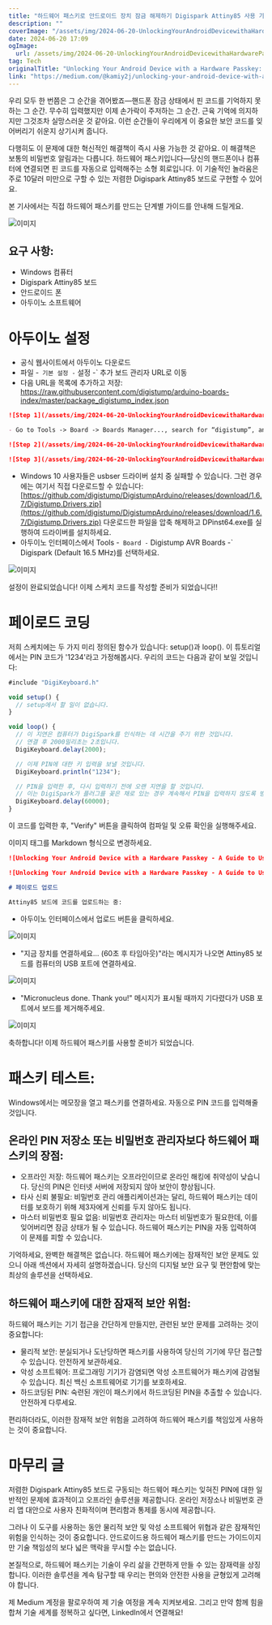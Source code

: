 ```yaml
---
title: "하드웨어 패스키로 안드로이드 장치 잠금 해제하기 Digispark Attiny85 사용 가이드"
description: ""
coverImage: "/assets/img/2024-06-20-UnlockingYourAndroidDevicewithaHardwarePasskeyAGuidetoUsingDigisparkAttiny85_0.png"
date: 2024-06-20 17:09
ogImage: 
  url: /assets/img/2024-06-20-UnlockingYourAndroidDevicewithaHardwarePasskeyAGuidetoUsingDigisparkAttiny85_0.png
tag: Tech
originalTitle: "Unlocking Your Android Device with a Hardware Passkey: A Guide to Using Digispark Attiny85"
link: "https://medium.com/@kamiy2j/unlocking-your-android-device-with-a-hardware-passkey-a-guide-to-using-digispark-attiny85-ca9f8e16d40a"
---
```



우리 모두 한 번쯤은 그 순간을 겪어봤죠—핸드폰 잠금 상태에서 핀 코드를 기억하지 못하는 그 순간. 무수히 입력했지만 이제 손가락이 주저하는 그 순간. 근육 기억에 의지하지만 그것조차 실망스러운 것 같아요. 이런 순간들이 우리에게 이 중요한 보안 코드를 잊어버리기 쉬운지 상기시켜 줍니다.

다행히도 이 문제에 대한 혁신적인 해결책이 즉시 사용 가능한 것 같아요. 이 해결책은 보통의 비밀번호 알림과는 다릅니다. 하드웨어 패스키입니다—당신의 핸드폰이나 컴퓨터에 연결되면 핀 코드를 자동으로 입력해주는 소형 회로입니다. 이 기술적인 놀라움은 주로 10달러 미만으로 구할 수 있는 저렴한 Digispark Attiny85 보드로 구현할 수 있어요.

본 기사에서는 직접 하드웨어 패스키를 만드는 단계별 가이드를 안내해 드릴게요.

![이미지](/assets/img/2024-06-20-UnlockingYourAndroidDevicewithaHardwarePasskeyAGuidetoUsingDigisparkAttiny85_0.png)

<div class="content-ad"></div>

## 요구 사항:

- Windows 컴퓨터
- Digispark Attiny85 보드
- 안드로이드 폰
- 아두이노 소프트웨어

# 아두이노 설정

- 공식 웹사이트에서 아두이노 다운로드
- 파일 -` 기본 설정 -` 설정 -` 추가 보드 관리자 URL로 이동
- 다음 URL을 목록에 추가하고 저장: https://raw.githubusercontent.com/digistump/arduino-boards-index/master/package_digistump_index.json

<div class="content-ad"></div>

```markdown
![Step 1](/assets/img/2024-06-20-UnlockingYourAndroidDevicewithaHardwarePasskeyAGuidetoUsingDigisparkAttiny85_1.png)

- Go to Tools -> Board -> Boards Manager..., search for “digistump”, and install “Digistump’s AVR Boards”.

![Step 2](/assets/img/2024-06-20-UnlockingYourAndroidDevicewithaHardwarePasskeyAGuidetoUsingDigisparkAttiny85_2.png)

![Step 3](/assets/img/2024-06-20-UnlockingYourAndroidDevicewithaHardwarePasskeyAGuidetoUsingDigisparkAttiny85_3.png)
```

<div class="content-ad"></div>

- Windows 10 사용자들은 usbser 드라이버 설치 중 실패할 수 있습니다. 그런 경우에는 여기서 직접 다운로드할 수 있습니다: [https://github.com/digistump/DigistumpArduino/releases/download/1.6.7/Digistump.Drivers.zip](https://github.com/digistump/DigistumpArduino/releases/download/1.6.7/Digistump.Drivers.zip) 다운로드한 파일을 압축 해제하고 DPinst64.exe를 실행하여 드라이버를 설치하세요.
- 아두이노 인터페이스에서 Tools -` Board -` Digistump AVR Boards -` Digispark (Default 16.5 MHz)를 선택하세요.

![이미지](/assets/img/2024-06-20-UnlockingYourAndroidDevicewithaHardwarePasskeyAGuidetoUsingDigisparkAttiny85_4.png)

설정이 완료되었습니다! 이제 스케치 코드를 작성할 준비가 되었습니다!!

# 페이로드 코딩

<div class="content-ad"></div>

저희 스케치에는 두 가지 미리 정의된 함수가 있습니다: setup()과 loop(). 이 튜토리얼에서는 PIN 코드가 '1234'라고 가정해봅시다. 우리의 코드는 다음과 같이 보일 것입니다:

```js
#include "DigiKeyboard.h"

void setup() {
  // setup에서 할 일이 없습니다.
}

void loop() {
  // 이 지연은 컴퓨터가 DigiSpark를 인식하는 데 시간을 주기 위한 것입니다.
  // 연결 후 2000밀리초는 2초입니다.
  DigiKeyboard.delay(2000);

  // 이제 PIN에 대한 키 입력을 보낼 것입니다.
  DigiKeyboard.println("1234");

  // PIN을 입력한 후, 다시 입력하기 전에 오랜 지연을 할 것입니다.
  // 이는 DigiSpark가 플러그를 꽂은 채로 있는 경우 계속해서 PIN을 입력하지 않도록 방지하기 위한 것입니다.
  DigiKeyboard.delay(60000);
}
```

이 코드를 입력한 후, "Verify" 버튼을 클릭하여 컴파일 및 오류 확인을 실행해주세요.

<div class="content-ad"></div>

이미지 태그를 Markdown 형식으로 변경하세요.

```markdown
![Unlocking Your Android Device with a Hardware Passkey - A Guide to Using Digispark Attiny85](/assets/img/2024-06-20-UnlockingYourAndroidDevicewithaHardwarePasskeyAGuidetoUsingDigisparkAttiny85_6.png)

![Unlocking Your Android Device with a Hardware Passkey - A Guide to Using Digispark Attiny85](/assets/img/2024-06-20-UnlockingYourAndroidDevicewithaHardwarePasskeyAGuidetoUsingDigisparkAttiny85_7.png)

# 페이로드 업로드

Attiny85 보드에 코드를 업로드하는 중:
```

<div class="content-ad"></div>

- 아두이노 인터페이스에서 업로드 버튼을 클릭하세요.

![이미지](/assets/img/2024-06-20-UnlockingYourAndroidDevicewithaHardwarePasskeyAGuidetoUsingDigisparkAttiny85_8.png)

- "지금 장치를 연결하세요... (60초 후 타임아웃)"라는 메시지가 나오면 Attiny85 보드를 컴퓨터의 USB 포트에 연결하세요.

![이미지](/assets/img/2024-06-20-UnlockingYourAndroidDevicewithaHardwarePasskeyAGuidetoUsingDigisparkAttiny85_9.png)

<div class="content-ad"></div>

- "Micronucleus done. Thank you!" 메시지가 표시될 때까지 기다렸다가 USB 포트에서 보드를 제거해주세요.

![이미지](/assets/img/2024-06-20-UnlockingYourAndroidDevicewithaHardwarePasskeyAGuidetoUsingDigisparkAttiny85_10.png)

축하합니다! 이제 하드웨어 패스키를 사용할 준비가 되었습니다.

# 패스키 테스트:

<div class="content-ad"></div>

Windows에서는 메모장을 열고 패스키를 연결하세요. 자동으로 PIN 코드를 입력해줄 것입니다.

## 온라인 PIN 저장소 또는 비밀번호 관리자보다 하드웨어 패스키의 장점:

- 오프라인 저장: 하드웨어 패스키는 오프라인이므로 온라인 해킹에 취약성이 낮습니다. 당신의 PIN은 인터넷 서버에 저장되지 않아 보안이 향상됩니다.
- 타사 신뢰 불필요: 비밀번호 관리 애플리케이션과는 달리, 하드웨어 패스키는 데이터를 보호하기 위해 제3자에게 신뢰를 두지 않아도 됩니다.
- 마스터 비밀번호 필요 없음: 비밀번호 관리자는 마스터 비밀번호가 필요한데, 이를 잊어버리면 잠금 상태가 될 수 있습니다. 하드웨어 패스키는 PIN을 자동 입력하여 이 문제를 피할 수 있습니다.

기억하세요, 완벽한 해결책은 없습니다. 하드웨어 패스키에는 잠재적인 보안 문제도 있으니 아래 섹션에서 자세히 설명하겠습니다. 당신의 디지털 보안 요구 및 편안함에 맞는 최상의 솔루션을 선택하세요.

<div class="content-ad"></div>

## 하드웨어 패스키에 대한 잠재적 보안 위험:

하드웨어 패스키는 기기 접근을 간단하게 만들지만, 관련된 보안 문제를 고려하는 것이 중요합니다:

- 물리적 보안: 분실되거나 도난당하면 패스키를 사용하여 당신의 기기에 무단 접근할 수 있습니다. 안전하게 보관하세요.
- 악성 소프트웨어: 프로그래밍 기기가 감염되면 악성 소프트웨어가 패스키에 감염될 수 있습니다. 최신 백신 소프트웨어로 기기를 보호하세요.
- 하드코딩된 PIN: 숙련된 개인이 패스키에서 하드코딩된 PIN을 추출할 수 있습니다. 안전하게 다루세요.

편리하더라도, 이러한 잠재적 보안 위험을 고려하여 하드웨어 패스키를 책임있게 사용하는 것이 중요합니다.

<div class="content-ad"></div>

# 마무리 글

저렴한 Digispark Attiny85 보드로 구동되는 하드웨어 패스키는 잊혀진 PIN에 대한 일반적인 문제에 효과적이고 오프라인 솔루션을 제공합니다. 온라인 저장소나 비밀번호 관리 앱 대안으로 사용자 친화적이며 편리함과 통제를 동시에 제공합니다.

그러나 이 도구를 사용하는 동안 물리적 보안 및 악성 소프트웨어 위협과 같은 잠재적인 위험을 인식하는 것이 중요합니다. 안드로이드용 하드웨어 패스키를 만드는 가이드이지만 기술 책임성의 보다 넓은 맥락을 무시할 수는 없습니다.

본질적으로, 하드웨어 패스키는 기술이 우리 삶을 간편하게 만들 수 있는 잠재력을 상징합니다. 이러한 솔루션을 계속 탐구할 때 우리는 편의와 안전한 사용을 균형있게 고려해야 합니다.

<div class="content-ad"></div>

제 Medium 계정을 팔로우하여 제 기술 여정을 계속 지켜보세요. 그리고 만약 함께 힘을 합쳐 기술 세계를 정복하고 싶다면, LinkedIn에서 연결해요!